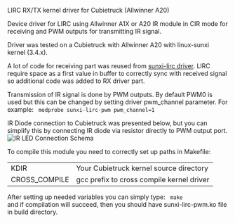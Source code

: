 LIRC RX/TX kernel driver for Cubietruck (Allwinner A20) 

Device driver for LIRC using Allwinner A1X or A20 IR module in CIR mode for receiving and PWM outputs for transmitting IR signal.

Driver was tested on a Cubietruck with Allwinner A20 with linux-sunxi kernel (3.4.x).

A lot of code for receiving part was reused from [sunxi-lirc driver](https://github.com/matzrh/sunxi-lirc).
LIRC require space as a first value in buffer to correctly sync with received signal so additional code was added to RX driver part.

Transmission of IR signal is done by PWM outputs. By default PWM0 is used but this can be changed by setting driver pwm_channel parameter. For example:
<code>
	modprobe sunxi-lirc-pwm pwm_channel=1
</code>

IR Diode connection to Cubietruck was presented below, but you can simplify this by connecting IR diode via resistor directly to PWM output port.
![IR LED Connection Schema](https://raw.github.com/marek1and/sunxi-lirc-pwm/master/ir_tx.png)

To compile this module you need to correctly set up paths in Makefile:
<table>
	<tr>
		<td>KDIR</td><td>Your Cubietruck kernel source directory</td>
	</tr>
	<tr>
		<td>CROSS_COMPILE</td><td>gcc prefix to cross compile kernel driver</td>
	</tr>
</table>

After setting up needed variables you can simply type:
<code>
	make
</code>
and if compilation will succeed, then you should have sunxi-lirc-pwm.ko file in build directory.
